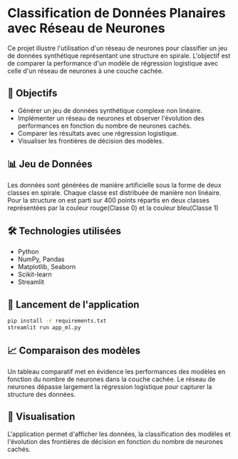 # Classification de Données Planaires avec Réseau de Neurones

Ce projet illustre l'utilisation d'un réseau de neurones pour classifier un jeu de données synthétique représentant une structure en spirale. L'objectif est de comparer la performance d'un modèle de régression logistique avec celle d'un réseau de neurones à une couche cachée.

## 📌 Objectifs
- Générer un jeu de données synthétique complexe non linéaire.
- Implémenter un réseau de neurones et observer l'évolution des performances en fonction du nombre de neurones cachés.
- Comparer les résultats avec une régression logistique.
- Visualiser les frontières de décision des modèles.

## 📊 Jeu de Données
Les données sont générées de manière artificielle sous la forme de deux classes en spirale. Chaque classe est distribuée de manière non linéaire. Pour la structure on est parti sur 400 points répartis en deux classes représentées par la couleur rouge(Classe 0) et la couleur bleu(Classe 1)
    

## 🛠️ Technologies utilisées
- Python
- NumPy, Pandas
- Matplotlib, Seaborn
- Scikit-learn
- Streamlit

## 🚀 Lancement de l'application
```bash
pip install -r requirements.txt
streamlit run app_ml.py
```

## 📈 Comparaison des modèles
Un tableau comparatif met en évidence les performances des modèles en fonction du nombre de neurones dans la couche cachée. Le réseau de neurones dépasse largement la régression logistique pour capturer la structure des données.

## 📸 Visualisation
L'application permet d'afficher les données, la classification des modèles et l'évolution des frontières de décision en fonction du nombre de neurones cachés.

